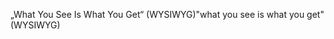 <span data-ttu-id="d5440-101">„What You See Is What You Get“ (WYSIWYG)</span><span class="sxs-lookup"><span data-stu-id="d5440-101">"what you see is what you get" (WYSIWYG)</span></span>